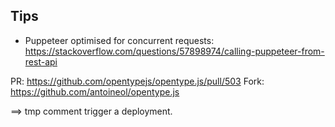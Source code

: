 ## Tips

- Puppeteer optimised for concurrent requests: https://stackoverflow.com/questions/57898974/calling-puppeteer-from-rest-api

PR: https://github.com/opentypejs/opentype.js/pull/503
Fork: https://github.com/antoineol/opentype.js

==> tmp comment trigger a deployment.
